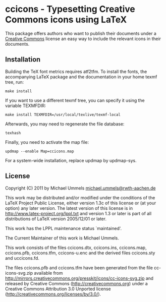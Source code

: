 ccicons - Typesetting Creative Commons icons using LaTeX
========================================================

This package offers authors who want to publish their documents under
a [Creative Commons][CC] license an easy way to include the relevant icons
in their documents.

[CC]: http://creativecommons.org

Installation
------------

Building the TeX font metrics requires atf2tfm. To install the fonts, the
accompanying LaTeX package and the documentation in your home texmf tree, run:

    make install

If you want to use a different texmf tree, you can specify it using the
variable TEXMFDIR:

    make install TEXMFDIR=/usr/local/texlive/texmf-local

Afterwards, you may need to regenerate the file database:

    texhash

Finally, you need to activate the map file:

    updmap --enable Map=ccicons.map

For a system-wide installation, replace updmap by updmap-sys.

License
-------

Copyright (C) 2011 by Michael Ummels <michael.ummels@rwth-aachen.de>

This work may be distributed and/or modified under the
conditions of the LaTeX Project Public License, either version 1.3c
of this license or (at your option) any later version.
The latest version of this license is in
  http://www.latex-project.org/lppl.txt
and version 1.3 or later is part of all distributions of LaTeX
version 2005/12/01 or later.

This work has the LPPL maintenance status `maintained'.

The Current Maintainer of this work is Michael Ummels.

This work consists of the files ccicons.dtx, ccicons.ins,
ccicons.map, ccicons.pfb, ccicons.tfm, ccicons-u.enc and
the derived files ccicons.sty and uccicons.fd.

The files ccicons.pfb and ccicons.tfm have been
generated from the file cc-icons-svg.zip available from
http://mirrors.creativecommons.org/presskit/icons/cc-icons-svg.zip
and released by Creative Commons (http://creativecommons.org) under a
Creative Commons Attribution 3.0 Unported license
(http://creativecommons.org/licenses/by/3.0/).
